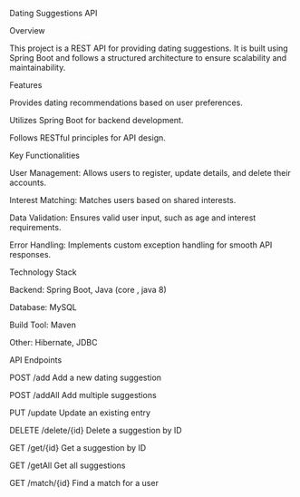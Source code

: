 Dating Suggestions API

Overview

This project is a REST API for providing dating suggestions. It is built using Spring Boot and follows a structured architecture to ensure scalability and maintainability.

Features

Provides dating recommendations based on user preferences.

Utilizes Spring Boot for backend development.

Follows RESTful principles for API design.

Key Functionalities

User Management: Allows users to register, update details, and delete their accounts.

Interest Matching: Matches users based on shared interests.

Data Validation: Ensures valid user input, such as age and interest requirements.

Error Handling: Implements custom exception handling for smooth API responses.

Technology Stack

Backend: Spring Boot, Java (core , java 8)

Database: MySQL

Build Tool: Maven

Other: Hibernate, JDBC




API Endpoints

POST   /add   Add a new dating suggestion

POST  /addAll  Add multiple suggestions

PUT   /update   Update an existing entry

DELETE  /delete/{id}   Delete a suggestion by ID

GET  /get/{id}   Get a suggestion by ID

GET   /getAll  Get all suggestions

GET  /match/{id}   Find a match for a user
